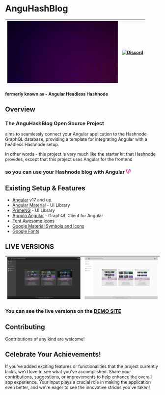 # AnguHashBlog 

|![merge-animation](/profile/anguhashblog-animation.gif)| [![Discord](https://github.com/monacodelisa/icons-and-graphics/blob/main/icomoon/PNG/discord.png?raw=true)](https://discord.gg/3bS3xpCj) |
|---|---|
#### formerly known as - Angular Headless Hashnode

## Overview 

### The **AnguHashBlog** Open Source Project 
aims to seamlessly connect your Angular application to the Hashnode GraphQL database, providing a template for integrating Angular with a headless Hashnode setup.

In other words - this project is very much like the starter kit that Hashnode provides, except that this project uses Angular for the frontend 
### so you can use your Hashnode blog with Angular ![angular logo](/profile/angular-new-icon.png)

## Existing Setup & Features

- [Angular](https://angular.dev) v17 and up.
- [Angular Material](https://material.angular.io/) - UI Library
- [PrimeNG](https://primeng.org/) - UI Library
- [Appolo Angular](https://the-guild.dev/graphql/apollo-angular/docs) - GraphQL Client for Angular
- [Font Awesome Icons](https://fontawesome.com/)
- [Google Material Symbols and Icons](https://fonts.google.com/icons)
- [Google Fonts](https://fonts.google.com/)

## LIVE VERSIONS

| [![AnguHashBlog dark](/profile/AnguHashBlog-dark.jpg)](https://AnguHashBlog.com/) | [![AnguHashBlog light](/profile/AnguHashBlog-light.jpg)](https://AnguHashBlog.com/) |
| - | - |                         

### You can see the live versions on the [DEMO SITE](https://AnguHashBlog.com/)                             

## Contributing

Contributions of any kind are welcome!

## Celebrate Your Achievements!

If you've added exciting features or functionalities that the project currently lacks, we'd love to see what you've accomplished. Share your contributions, suggestions, or improvements to help enhance the overall app experience. Your input plays a crucial role in making the application even better, and we're eager to see the innovative strides you've taken!
